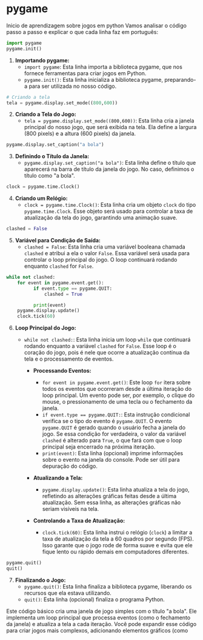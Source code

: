 # pygame
Inicio de aprendizagem sobre jogos em python
Vamos analisar o código passo a passo e explicar o que cada linha faz em português:

```python
import pygame
pygame.init()
```

1. **Importando pygame:**
   - `import pygame`: Esta linha importa a biblioteca pygame, que nos fornece ferramentas para criar jogos em Python.
   - `pygame.init()`: Esta linha inicializa a biblioteca pygame, preparando-a para ser utilizada no nosso código.

```python
# Criando a tela
tela = pygame.display.set_mode((800,600))
```

2. **Criando a Tela do Jogo:**
   - `tela = pygame.display.set_mode((800,600))`: Esta linha cria a janela principal do nosso jogo, que será exibida na tela. Ela define a largura (800 pixels) e a altura (600 pixels) da janela.

```python
pygame.display.set_caption("a bola")
```

3. **Definindo o Título da Janela:**
   - `pygame.display.set_caption("a bola")`: Esta linha define o título que aparecerá na barra de título da janela do jogo. No caso, definimos o título como "a bola".

```python
clock = pygame.time.Clock()
```

4. **Criando um Relógio:**
   - `clock = pygame.time.Clock()`: Esta linha cria um objeto `clock` do tipo `pygame.time.Clock`. Esse objeto será usado para controlar a taxa de atualização da tela do jogo, garantindo uma animação suave.

```python
clashed = False
```

5. **Variável para Condição de Saída:**
   - `clashed = False`: Esta linha cria uma variável booleana chamada `clashed` e atribui a ela o valor `False`. Essa variável será usada para controlar o loop principal do jogo. O loop continuará rodando enquanto `clashed` for `False`.

```python
while not clashed:
    for event in pygame.event.get():
          if event.type == pygame.QUIT:
              clashed = True

          print(event)
    pygame.display.update()
    clock.tick(60)
```

6. **Loop Principal do Jogo:**
   - `while not clashed:`: Esta linha inicia um loop `while` que continuará rodando enquanto a variável `clashed` for `False`. Esse loop é o coração do jogo, pois é nele que ocorre a atualização contínua da tela e o processamento de eventos.

      - **Processando Eventos:**
         - `for event in pygame.event.get()`: Este loop `for` itera sobre todos os eventos que ocorreram desde a última iteração do loop principal. Um evento pode ser, por exemplo, o clique do mouse, o pressionamento de uma tecla ou o fechamento da janela.
         - `if event.type == pygame.QUIT:`: Esta instrução condicional verifica se o tipo do evento é `pygame.QUIT`. O evento `pygame.QUIT` é gerado quando o usuário fecha a janela do jogo. Se essa condição for verdadeira, o valor da variável `clashed` é alterado para `True`, o que fará com que o loop principal seja encerrado na próxima iteração.
         - `print(event)`: Esta linha (opcional) imprime informações sobre o evento na janela do console. Pode ser útil para depuração do código.

      - **Atualizando a Tela:**
         - `pygame.display.update()`: Esta linha atualiza a tela do jogo, refletindo as alterações gráficas feitas desde a última atualização. Sem essa linha, as alterações gráficas não seriam visíveis na tela.

      - **Controlando a Taxa de Atualização:**
         - `clock.tick(60)`: Esta linha instrui o relógio (`clock`) a limitar a taxa de atualização da tela a 60 quadros por segundo (FPS). Isso garante que o jogo rode de forma suave e evita que ele fique lento ou rápido demais em computadores diferentes.

```python
pygame.quit()
quit()
```

7. **Finalizando o Jogo:**
   - `pygame.quit()`: Esta linha finaliza a biblioteca pygame, liberando os recursos que ela estava utilizando.
   - `quit()`: Esta linha (opcional) finaliza o programa Python.

Este código básico cria uma janela de jogo simples com o título "a bola". Ele implementa um loop principal que processa eventos (como o fechamento da janela) e atualiza a tela a cada iteração.  Você pode expandir esse código para criar jogos mais complexos, adicionando elementos gráficos (como
